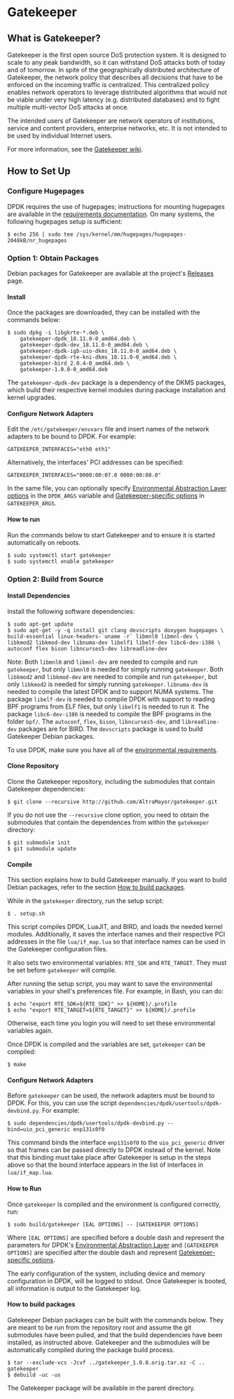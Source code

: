# Gatekeeper

## What is Gatekeeper?

Gatekeeper is the first open source DoS protection system. It is designed to
scale to any peak bandwidth, so it can withstand DoS attacks both of today
and of tomorrow. In spite of the geographically distributed architecture of
Gatekeeper, the network policy that describes all decisions that have to be
enforced on the incoming traffic is centralized. This centralized policy
enables network operators to leverage distributed algorithms that would not
be viable under very high latency (e.g. distributed databases) and to fight
multiple multi-vector DoS attacks at once.

The intended users of Gatekeeper are network operators of institutions,
service and content providers, enterprise networks, etc. It is not intended
to be used by individual Internet users.

For more information, see the [Gatekeeper wiki](https://github.com/AltraMayor/gatekeeper/wiki).

## How to Set Up

### Configure Hugepages

DPDK requires the use of hugepages; instructions for mounting hugepages are
available in the [requirements documentation](http://doc.dpdk.org/guides/linux_gsg/sys_reqs.html#use-of-hugepages-in-the-linux-environment).
On many systems, the following hugepages setup is sufficient:

    $ echo 256 | sudo tee /sys/kernel/mm/hugepages/hugepages-2048kB/nr_hugepages

### Option 1: Obtain Packages

Debian packages for Gatekeeper are available at the project's
[Releases](https://github.com/AltraMayor/gatekeeper/releases)
page.

#### Install

Once the packages are downloaded, they can be installed with the commands below:

    $ sudo dpkg -i libgkrte-*.deb \
        gatekeeper-dpdk_18.11.0-0_amd64.deb \
        gatekeeper-dpdk-dev_18.11.0-0_amd64.deb \
        gatekeeper-dpdk-igb-uio-dkms_18.11.0-0_amd64.deb \
        gatekeeper-dpdk-rte-kni-dkms_18.11.0-0_amd64.deb \
        gatekeeper-bird_2.0.4-0_amd64.deb \
        gatekeeper-1.0.0-0_amd64.deb

The `gatekeeper-dpdk-dev` package is a dependency of the DKMS packages, which
build their respective kernel modules during package installation and kernel
upgrades.

#### Configure Network Adapters

Edit the `/etc/gatekeeper/envvars` file and insert names of the network adapters
to be bound to DPDK. For example:

    GATEKEEPER_INTERFACES="eth0 eth1"

Alternatively, the interfaces' PCI addresses can be specified:

    GATEKEEPER_INTERFACES="0000:00:07.0 0000:00:08.0"

In the same file, you can optionally specify
[Environmental Abstraction Layer options](https://doc.dpdk.org/guides/linux_gsg/linux_eal_parameters.html)
in the `DPDK_ARGS` variable and
[Gatekeeper-specific options](https://github.com/AltraMayor/gatekeeper/wiki/Configuration#application-configuration)
in `GATEKEEPER_ARGS`.

#### How to run

Run the commands below to start Gatekeeper and to ensure it is started
automatically on reboots.

    $ sudo systemctl start gatekeeper
    $ sudo systemctl enable gatekeeper

### Option 2: Build from Source

#### Install Dependencies

Install the following software dependencies:

    $ sudo apt-get update
    $ sudo apt-get -y -q install git clang devscripts doxygen hugepages \
	build-essential linux-headers-`uname -r` libmnl0 libmnl-dev \
	libkmod2 libkmod-dev libnuma-dev libelf1 libelf-dev libc6-dev-i386 \
	autoconf flex bison libncurses5-dev libreadline-dev

Note: Both `libmnl0` and `libmnl-dev` are needed to compile and run
`gatekeeper`, but only `libmnl0` is needed for simply running `gatekeeper`.
Both `libkmod2` and `libkmod-dev` are needed to compile and run `gatekeeper`,
but only `libkmod2` is needed for simply running `gatekeeper`.
`libnuma-dev` is needed to compile the latest DPDK and to support NUMA systems.
The package `libelf-dev` is needed to compile DPDK with support to reading
BPF programs from ELF files, but only `libelf1` is needed to run it.
The package `libc6-dev-i386` is needed to compile the BPF programs in
the folder `bpf/`.
The `autoconf`, `flex`, `bison`, `libncurses5-dev`, and
`libreadline-dev` packages are for BIRD. The `devscripts` package is used to
build Gatekeeper Debian packages.

To use DPDK, make sure you have all of the [environmental requirements](http://dpdk.org/doc/guides/linux_gsg/sys_reqs.html#running-dpdk-application).

#### Clone Repository

Clone the Gatekeeper repository, including the submodules that
contain Gatekeeper dependencies:

    $ git clone --recursive http://github.com/AltraMayor/gatekeeper.git

If you do not use the `--recursive` clone option, you need to obtain the
submodules that contain the dependences from within the `gatekeeper`
directory:

    $ git submodule init
    $ git submodule update

#### Compile

This section explains how to build Gatekeeper manually. If you want to build
Debian packages, refer to the section
[How to build packages](#how-to-build-packages).

While in the `gatekeeper` directory, run the setup script:

    $ . setup.sh

This script compiles DPDK, LuaJIT, and BIRD, and loads the needed
kernel modules. Additionally, it saves the interface names and their
respective PCI addresses in the file `lua/if_map.lua` so that interface
names can be used in the Gatekeeper configuration files.

It also sets two environmental variables: `RTE_SDK` and `RTE_TARGET`.
They must be set before `gatekeeper` will compile.

After running the setup script, you may want to save
the environmental variables in your shell's preferences file.
For example, in Bash, you can do:

    $ echo "export RTE_SDK=${RTE_SDK}" >> ${HOME}/.profile
    $ echo "export RTE_TARGET=${RTE_TARGET}" >> ${HOME}/.profile

Otherwise, each time you login you will need to set these environmental variables again.

Once DPDK is compiled and the variables are set, `gatekeeper` can be compiled:

    $ make

#### Configure Network Adapters

Before `gatekeeper` can be used, the network adapters must be bound to DPDK.
For this, you can use the script `dependencies/dpdk/usertools/dpdk-devbind.py`.
For example:

    $ sudo dependencies/dpdk/usertools/dpdk-devbind.py --bind=uio_pci_generic enp131s0f0

This command binds the interface `enp131s0f0` to the `uio_pci_generic` driver
so that frames can be passed directly to DPDK instead of the kernel. Note
that this binding must take place after Gatekeeper is setup in the steps
above so that the bound interface appears in the list of interfaces in
`lua/if_map.lua`.

#### How to Run

Once `gatekeeper` is compiled and the environment is configured correctly, run:

    $ sudo build/gatekeeper [EAL OPTIONS] -- [GATEKEEPER OPTIONS]

Where `[EAL OPTIONS]` are specified before a double dash and represent the
parameters for DPDK's [Environmental Abstraction Layer](https://doc.dpdk.org/guides/linux_gsg/linux_eal_parameters.html)
and `[GATEKEEPER OPTIONS]` are specified after the double dash and
represent [Gatekeeper-specific options](https://github.com/AltraMayor/gatekeeper/wiki/Configuration#application-configuration).

The early configuration of the system, including device and memory
configuration in DPDK, will be logged to stdout. Once Gatekeeper is booted,
all information is output to the Gatekeeper log.

#### How to build packages

Gatekeeper Debian packages can be built with the commands below. They are meant
to be run from the repository root and assume the git submodules have been
pulled, and that the build dependencies have been installed, as instructed
above. Gatekeeper and the submodules will be automatically compiled during the
package build process.

    $ tar --exclude-vcs -Jcvf ../gatekeeper_1.0.0.orig.tar.xz -C .. gatekeeper
    $ debuild -uc -us

The Gatekeeper package will be available in the parent directory.
